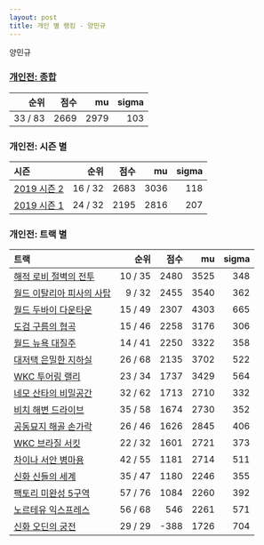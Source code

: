 ```yaml
---
layout: post
title: 개인 별 랭킹 - 양민규
---
```


양민규

### [개인전: 종합](../singles-full)

| 순위 | 점수 | mu | sigma |
|---:|---:|---:|---:|
| 33 / 83 | 2669 | 2979 | 103 |

### 개인전: 시즌 별

| 시즌 | 순위 | 점수 | mu | sigma |
|:---|---:|---:|---:|---:|
| [2019 시즌 2](../singles-s2019_2) | 16 / 32 | 2683 | 3036 | 118 |
| [2019 시즌 1](../singles-s2019_1) | 24 / 32 | 2195 | 2816 | 207 |

### 개인전: 트랙 별

| 트랙 | 순위 | 점수 | mu | sigma |
|:---|---:|---:|---:|---:|
| [해적 로비 절벽의 전투](../lobby) | 10 / 35 | 2480 | 3525 | 348 |
| [월드 이탈리아 피사의 사탑](../pizza) | 9 / 32 | 2455 | 3540 | 362 |
| [월드 두바이 다운타운](../dubai) | 15 / 49 | 2307 | 4303 | 665 |
| [도검 구름의 협곡](../hyupgog) | 15 / 46 | 2258 | 3176 | 306 |
| [월드 뉴욕 대질주](../newyork) | 14 / 41 | 2250 | 3322 | 358 |
| [대저택 은밀한 지하실](../jeotaek) | 26 / 68 | 2135 | 3702 | 522 |
| [WKC 투어링 랠리](../rally) | 23 / 34 | 1737 | 3429 | 564 |
| [네모 산타의 비밀공간](../santa) | 32 / 62 | 1713 | 2710 | 332 |
| [비치 해변 드라이브](../haebyun) | 35 / 58 | 1674 | 2730 | 352 |
| [공동묘지 해골 손가락](../haeson) | 26 / 46 | 1626 | 2845 | 406 |
| [WKC 브라질 서킷](../brazil) | 22 / 32 | 1601 | 2721 | 373 |
| [차이나 서안 병마용](../byeongma) | 42 / 55 | 1181 | 2714 | 511 |
| [신화 신들의 세계](../shinsegye) | 35 / 47 | 1180 | 2246 | 355 |
| [팩토리 미완성 5구역](../district5) | 57 / 76 | 1084 | 2260 | 392 |
| [노르테유 익스프레스](../noex) | 56 / 68 | 546 | 2261 | 571 |
| [신화 오딘의 궁전](../odin) | 29 / 29 | -388 | 1726 | 704 |
